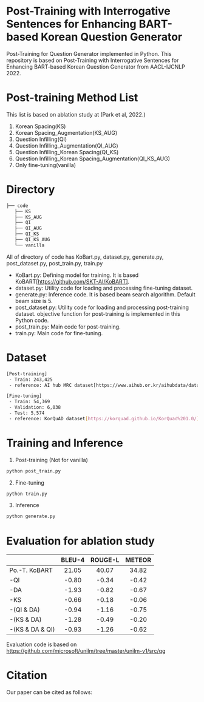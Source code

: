 # Post-Training with Interrogative Sentences for Enhancing BART-based Korean Question Generator
Post-Training for Question Generator implemented in Python. This repository is based on Post-Training with Interrogative Sentences for Enhancing BART-based Korean Question Generator from AACL-IJCNLP 2022.

# Post-training Method List
This list is based on ablation study at (Park et al, 2022.)

1. Korean Spacing(KS)
2. Korean Spacing_Augmentation(KS_AUG)
3. Question Infilling(QI)
4. Question Infilling_Augmentation(QI_AUG)
5. Question Infilling_Korean Spacing(QI_KS)
6. Question Infilling_Korean Spacing_Augmentation(QI_KS_AUG)
7. Only fine-tuning(vanilla)

# Directory
```bash
├── code
   ├── KS
   ├── KS_AUG
   ├── QI
   ├── QI_AUG
   ├── QI_KS
   ├── QI_KS_AUG
   └── vanilla
``` 

All of directory of code has KoBart.py, dataset.py, generate.py, post_dataset.py, post_train.py, train.py
 - KoBart.py: Defining model for training. It is based KoBART[https://github.com/SKT-AI/KoBART].
 - dataset.py: Utility code for loading and processing fine-tuning dataset.
 - generate.py: Inference code. It is based beam search algorithm. Default beam size is 5.
 - post_dataset.py: Utility code for loading and processing post-training dataset. objective function for post-training is implemented in this Python code.
 - post_train.py: Main code for post-training.
 - train.py: Main code for fine-tuning.

 # Dataset
 ```bash
 [Post-training]
  - Train: 243,425
  - reference: AI hub MRC dataset[https://www.aihub.or.kr/aihubdata/data/view.do?currMenu=115&topMenu=100&aihubDataSe=realm&dataSetSn=89]
 
 [Fine-tuning]
  - Train: 54,369
  - Validation: 6,038
  - Test: 5,574
  - reference: KorQuAD dataset[https://korquad.github.io/KorQuad%201.0/]
 ```
 
# Training and Inference

1. Post-training (Not for vanilla)
```bash
python post_train.py
```

2. Fine-tuning
```bash
python train.py
```

3. Inference
```bash
python generate.py
```

# Evaluation for ablation study

| |BLEU-4|ROUGE-L|METEOR|
|:------|:-------:|:-------:|:-------:|
|Po.-T. KoBART|21.05|40.07|34.82|
|  -QI|-0.80|-0.34|-0.42|
|  -DA|-1.93|-0.82|-0.67|
|  -KS|-0.66|-0.18|-0.06|
|  -(QI & DA)|-0.94|-1.16|-0.75|
|  -(KS & DA)|-1.28|-0.49|-0.20|
|  -(KS & DA & QI)|-0.93|-1.26|-0.62|

Evaluation code is based on https://github.com/microsoft/unilm/tree/master/unilm-v1/src/qg

# Citation
Our paper can be cited as follows:
```bash
```
